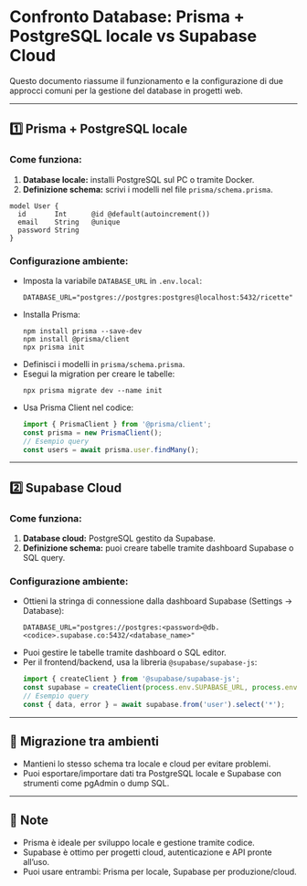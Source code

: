 # Confronto Database: Prisma + PostgreSQL locale vs Supabase Cloud

Questo documento riassume il funzionamento e la configurazione di due approcci comuni per la gestione del database in progetti web.

---

## 1️⃣ Prisma + PostgreSQL locale

### Come funziona:
1. **Database locale:** installi PostgreSQL sul PC o tramite Docker.
2. **Definizione schema:** scrivi i modelli nel file `prisma/schema.prisma`.

```prisma
model User {
  id       Int      @id @default(autoincrement())
  email    String   @unique
  password String
}
```

### Configurazione ambiente:
- Imposta la variabile `DATABASE_URL` in `.env.local`:
  ```env
  DATABASE_URL="postgres://postgres:postgres@localhost:5432/ricette"
  ```
- Installa Prisma:
  ```pwsh
  npm install prisma --save-dev
  npm install @prisma/client
  npx prisma init
  ```
- Definisci i modelli in `prisma/schema.prisma`.
- Esegui la migration per creare le tabelle:
  ```pwsh
  npx prisma migrate dev --name init
  ```
- Usa Prisma Client nel codice:
  ```js
  import { PrismaClient } from '@prisma/client';
  const prisma = new PrismaClient();
  // Esempio query
  const users = await prisma.user.findMany();
  ```

---

## 2️⃣ Supabase Cloud

### Come funziona:
1. **Database cloud:** PostgreSQL gestito da Supabase.
2. **Definizione schema:** puoi creare tabelle tramite dashboard Supabase o SQL query.

### Configurazione ambiente:
- Ottieni la stringa di connessione dalla dashboard Supabase (Settings → Database):
  ```env
  DATABASE_URL="postgres://postgres:<password>@db.<codice>.supabase.co:5432/<database_name>"
  ```
- Puoi gestire le tabelle tramite dashboard o SQL editor.
- Per il frontend/backend, usa la libreria `@supabase/supabase-js`:
  ```js
  import { createClient } from '@supabase/supabase-js';
  const supabase = createClient(process.env.SUPABASE_URL, process.env.SUPABASE_ANON_KEY);
  // Esempio query
  const { data, error } = await supabase.from('user').select('*');
  ```

---

## 🔄 Migrazione tra ambienti
- Mantieni lo stesso schema tra locale e cloud per evitare problemi.
- Puoi esportare/importare dati tra PostgreSQL locale e Supabase con strumenti come pgAdmin o dump SQL.

---

## 📝 Note
- Prisma è ideale per sviluppo locale e gestione tramite codice.
- Supabase è ottimo per progetti cloud, autenticazione e API pronte all’uso.
- Puoi usare entrambi: Prisma per locale, Supabase per produzione/cloud.
